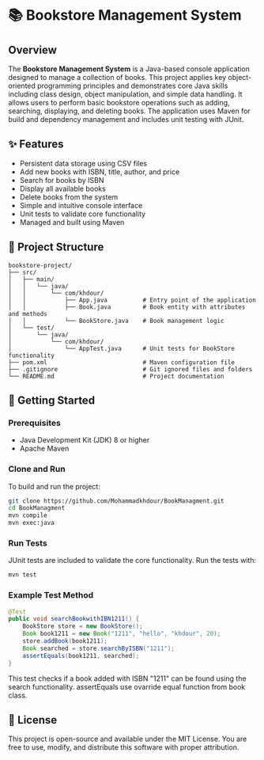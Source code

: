 
# 📚 Bookstore Management System

## Overview

The **Bookstore Management System** is a Java-based console application designed to manage a collection of books. This project applies key object-oriented programming principles and demonstrates core Java skills including class design, object manipulation, and simple data handling. It allows users to perform basic bookstore operations such as adding, searching, displaying, and deleting books. The application uses Maven for build and dependency management and includes unit testing with JUnit.

## ✨ Features

- Persistent data storage using CSV files
- Add new books with ISBN, title, author, and price
- Search for books by ISBN
- Display all available books
- Delete books from the system
- Simple and intuitive console interface
- Unit tests to validate core functionality
- Managed and built using Maven

## 📁 Project Structure

```
bookstore-project/
├── src/
│   ├── main/
│   │   └── java/
│   │       └── com/khdour/
│   │           ├── App.java          # Entry point of the application
│   │           ├── Book.java         # Book entity with attributes and methods
│   │           └── BookStore.java    # Book management logic
│   └── test/
│       └── java/
│           └── com/khdour/
│               └── AppTest.java      # Unit tests for BookStore functionality
├── pom.xml                           # Maven configuration file
├── .gitignore                        # Git ignored files and folders
└── README.md                         # Project documentation
```

## 🚀 Getting Started

### Prerequisites

- Java Development Kit (JDK) 8 or higher
- Apache Maven

### Clone and Run

To build and run the project:

```bash
git clone https://github.com/Mohammadkhdour/BookManagment.git
cd BookManagment
mvn compile
mvn exec:java
```

### Run Tests

JUnit tests are included to validate the core functionality. Run the tests with:

```bash
mvn test
```

### Example Test Method

```java
@Test
public void searchBookwithIBN1211() {
    BookStore store = new BookStore();
    Book book1211 = new Book("1211", "hello", "khdour", 20);
    store.addBook(book1211);
    Book searched = store.searchByISBN("1211");
    assertEquals(book1211, searched);
}
```

This test checks if a book added with ISBN "1211" can be found using the search functionality.
assertEquals use ovarride equal function from book class.


## 📝 License

This project is open-source and available under the MIT License. You are free to use, modify, and distribute this software with proper attribution.
